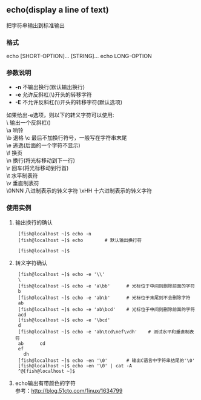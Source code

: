 ## echo(display a line of text)
把字符串输出到标准输出  

### 格式  
echo [SHORT-OPTION]... [STRING]...
echo LONG-OPTION

### 参数说明
* **-n** 不输出换行(默认输出换行)  
* **-e** 允许反斜杠(\\)开头的转移字符
* **-E** 不允许反斜杠(\\)开头的转移字符(默认选项)

如果给出-e选项，则以下的转义字符可以使用:  
\\		输出一个反斜杠(\)  
\a		响铃  
\b		退格
\c		最后不加换行符号，一般写在字符串末尾  
\e		逃逸(后面的一个字符不显示)  
\f		换页  
\n		换行(将光标移动到下一行)  
\r		回车(将光标移动到行首)  
\t		水平制表符  
\v		垂直制表符  
\0NNN	八进制表示的转义字符
\xHH	十六进制表示的转义字符

### 使用实例  
1. 输出换行的确认

		[fish@localhost ~]$ echo -n
		[fish@localhost ~]$ echo		# 默认输出换行符

		[fish@localhost ~]$

2. 转义字符确认

		[fish@localhost ~]$ echo -e '\\'
		\
		[fish@localhost ~]$ echo -e 'a\bb'		# 光标位于中间则删除前面的字符
		b
		[fish@localhost ~]$ echo -e 'ab\b'		# 光标位于末尾则不会删除字符
		ab
		[fish@localhost ~]$ echo -e 'ab\bcd'	# 光标位于中间则删除前面的字符
		acd
		[fish@localhost ~]$ echo -e '\bcd'    
		d
		[fish@localhost ~]$ echo -e 'ab\tcd\nef\vdh'	# 测试水平和垂直制表符
		ab      cd
		ef
		  dh
		[fish@localhost ~]$ echo -en '\0'		# 输出C语言中字符串结尾的'\0'
		[fish@localhost ~]$ echo -en '\0' | cat -A
		^@[fish@localhost ~]$

3. echo输出有带颜色的字符  
	参考：http://blog.51cto.com/1inux/1634799

